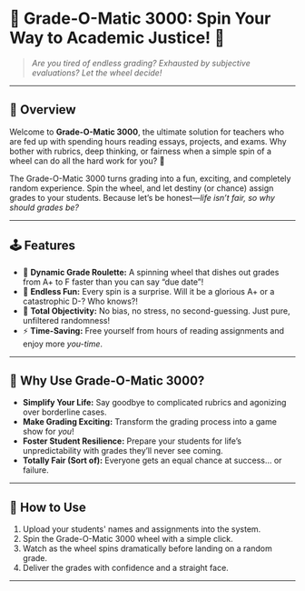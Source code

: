 # 🎡 **Grade-O-Matic 3000: Spin Your Way to Academic Justice!** 🎡  

> *Are you tired of endless grading? Exhausted by subjective evaluations? Let the wheel decide!*  

---

## 📖 **Overview**

Welcome to **Grade-O-Matic 3000**, the ultimate solution for teachers who are fed up with spending hours reading essays, projects, and exams. Why bother with rubrics, deep thinking, or fairness when a simple spin of a wheel can do all the hard work for you? 🎉  

The Grade-O-Matic 3000 turns grading into a fun, exciting, and completely random experience. Spin the wheel, and let destiny (or chance) assign grades to your students. Because let’s be honest—*life isn’t fair, so why should grades be?*  

---

## 🕹️ **Features**
- 🎡 **Dynamic Grade Roulette:** A spinning wheel that dishes out grades from A+ to F faster than you can say “due date”!  
- 🎉 **Endless Fun:** Every spin is a surprise. Will it be a glorious A+ or a catastrophic D-? Who knows?!  
- 🤷 **Total Objectivity:** No bias, no stress, no second-guessing. Just pure, unfiltered randomness!  
- ⚡ **Time-Saving:** Free yourself from hours of reading assignments and enjoy more *you-time*.  

---

## 🌟 **Why Use Grade-O-Matic 3000?**
- **Simplify Your Life:** Say goodbye to complicated rubrics and agonizing over borderline cases.  
- **Make Grading Exciting:** Transform the grading process into a game show for *you*!  
- **Foster Student Resilience:** Prepare your students for life’s unpredictability with grades they’ll never see coming.  
- **Totally Fair (Sort of):** Everyone gets an equal chance at success... or failure.  

---

## 🚀 **How to Use**
1. Upload your students' names and assignments into the system.  
2. Spin the Grade-O-Matic 3000 wheel with a simple click.  
3. Watch as the wheel spins dramatically before landing on a random grade.  
4. Deliver the grades with confidence and a straight face.  

---
